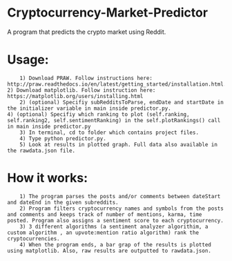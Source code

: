 # Cryptocurrency-Market-Predictor
A program that predicts the crypto market using Reddit.


# Usage:
        1) Download PRAW. Follow instructions here: http://praw.readthedocs.io/en/latest/getting_started/installation.html.
	2) Download matplotlib. Follow instruction here: https://matplotlib.org/users/installing.html
        2) (optional) Specifiy subRedditsToParse, endDate and startDate in the initializer variable in main inside predictor.py.
	4) (optional) Specifiy which ranking to plot (self.ranking, self.ranking2, self.sentimentRanking) in the self.plotRankings() call in main inside predictor.py
        3) In terminal, cd to folder which contains project files.
        4) Type python predictor.py.
        5) Look at results in plotted graph. Full data also available in the rawdata.json file.


# How it works:
        1) The program parses the posts and/or comments between dateStart and dateEnd in the given subreddits.
        2) Program filters cryptocurrency names and symbols from the posts and comments and keeps track of number of mentions, karma, time posted. Program also assigns a sentiment score to each cryptocurrency.
        3) 3 different algorithms (a sentiment analyzer algorithim, a custom algorithm , an upvote:mention ratio algorithm) rank the cryptocurrencies.
        4) When the program ends, a bar grap of the results is plotted using matplotlib. Also, raw results are outputted to rawdata.json.

